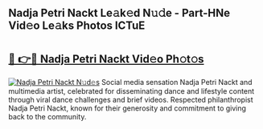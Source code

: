## Nadja Petri Nackt Le𝚊k𝚎d N𝚞𝚍e - Part-HNe Vid𝚎o Le𝚊ks Photos lCTuE

# <h2><a href="http://fbaiwi9.evod.top/?m=Nadja+Petri+Nackt">🔗 👉🔴 Nadja Petri Nackt Vid𝚎o Ph𝚘t𝚘s</a></h2>

[![Nadja Petri Nackt N𝚞d𝚎s](https://i.imgur.com/8V9OHl7.gif)](http://fbaiwi9.evod.top/?m=Nadja+Petri+Nackt)
Social media sensation Nadja Petri Nackt and multimedia artist, celebrated for disseminating dance and lifestyle content through viral dance challenges and brief videos. Respected philanthropist Nadja Petri Nackt, known for their generosity and commitment to giving back to the community. 
